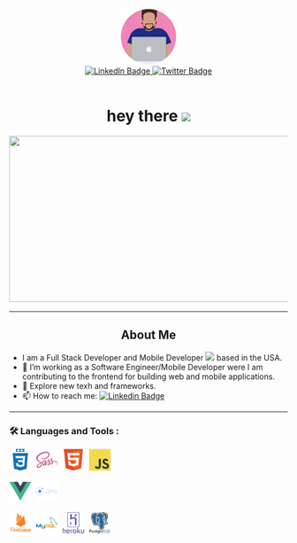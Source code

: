 <div id="header" align="center">
  <img src="https://github.com/erikjmartinez/github.home/blob/main/ProfilePicture-modified-modified.png?raw=true" width="100"/>

  <div id="badges">
  <a href="your-linkedin-URL">
    <img src="https://img.shields.io/badge/LinkedIn-blue?style=for-the-badge&logo=linkedin&logoColor=white" alt="LinkedIn Badge"/>
  </a>
  <a href="your-twitter-URL">
    <img src="https://img.shields.io/badge/Twitter-blue?style=for-the-badge&logo=twitter&logoColor=white" alt="Twitter Badge"/>
  </a>
  </div>
  
  <img src="https://komarev.com/ghpvc/?username=erikjmartinez&style=flat-square&color=blue" alt=""/>
  
  <h1>
  hey there
  <img src="https://media.giphy.com/media/hvRJCLFzcasrR4ia7z/giphy.gif" width="30"/>
  </h1>
  
  <div align="center">
  <img src="https://media.giphy.com/media/dWesBcTLavkZuG35MI/giphy.gif" width="600" height="300"/>
  </div>
  
</div>

  ---
  <div align="center">
    <h2>About Me</h2>
  </div>
  
  - I am a Full Stack Developer and Mobile Developer <img src="https://media.giphy.com/media/WUlplcMpOCEmTGBtBW/giphy.gif" width="30"> based in the USA.
  - :telescope: I’m working as a Software Engineer/Mobile Developer were I am contributing to the frontend for building web and mobile applications.
  - :seedling: Explore new texh and frameworks.
  - :mailbox: How to reach me: [![Linkedin Badge](https://img.shields.io/badge/-LinkedIn-blue?style=flat&logo=Linkedin&logoColor=white)](https://www.linkedin.com/in/erikjosemartinez/)
  ---

### :hammer_and_wrench: Languages and Tools :

<div>
<!--   <img src="https://github.com/devicons/devicon/blob/master/icons/java/java-original-wordmark.svg" title="Java" alt="Java" width="40" height="40"/>&nbsp;
  <img src="https://github.com/devicons/devicon/blob/master/icons/spring/spring-original-wordmark.svg" title="Spring" alt="Spring" width="40" height="40"/>&nbsp; -->
  <img src="https://github.com/devicons/devicon/blob/master/icons/css3/css3-plain-wordmark.svg"  title="CSS3" alt="CSS" width="40" height="40"/>&nbsp;
  <img src="https://raw.githubusercontent.com/devicons/devicon/1119b9f84c0290e0f0b38982099a2bd027a48bf1/icons/sass/sass-original.svg"  title="CSS3" alt="CSS" width="40" height="40"/>&nbsp;
  <img src="https://github.com/devicons/devicon/blob/master/icons/html5/html5-original.svg" title="HTML5" alt="HTML" width="40" height="40"/>&nbsp;
  <img src="https://github.com/devicons/devicon/blob/master/icons/javascript/javascript-original.svg" title="JavaScript" alt="JavaScript" width="40" height="40"/>&nbsp;
  
  <img src="https://raw.githubusercontent.com/devicons/devicon/1119b9f84c0290e0f0b38982099a2bd027a48bf1/icons/vuejs/vuejs-original.svg" title="JavaScript" alt="JavaScript" width="40" height="40"/>&nbsp;
    <img src="https://raw.githubusercontent.com/devicons/devicon/1119b9f84c0290e0f0b38982099a2bd027a48bf1/icons/ionic/ionic-original-wordmark.svg" title="JavaScript" alt="JavaScript" width="40" height="40"/>&nbsp;
  
  <img src="https://github.com/devicons/devicon/blob/master/icons/firebase/firebase-plain-wordmark.svg" title="Firebase" alt="Firebase" width="40" height="40"/>&nbsp;
  <img src="https://github.com/devicons/devicon/blob/master/icons/mysql/mysql-original-wordmark.svg" title="MySQL"  alt="MySQL" width="40" height="40"/>&nbsp;
    <img src="https://raw.githubusercontent.com/devicons/devicon/1119b9f84c0290e0f0b38982099a2bd027a48bf1/icons/heroku/heroku-original-wordmark.svg" title="Spring" alt="Spring" width="40" height="40"/>&nbsp;
    <img src="https://raw.githubusercontent.com/devicons/devicon/1119b9f84c0290e0f0b38982099a2bd027a48bf1/icons/postgresql/postgresql-original-wordmark.svg" title="Spring" alt="Spring" width="40" height="40"/>&nbsp;
  
<!--   <img src="https://github.com/devicons/devicon/blob/master/icons/git/git-original-wordmark.svg" title="Git" **alt="Git" width="40" height="40"/> -->
</div>

<!--   ---
  [![GitHub Streak](http://github-readme-streak-stats.herokuapp.com?user=erikjmartinez&theme=dark)](https://git.io/streak-stats)
  ---
  [![Top Langs](https://github-readme-stats.vercel.app/api/top-langs/?username=erikjmartinez&layout=compact&theme=vision-friendly-dark)](https://github.com/anuraghazra/github-readme-stats) -->
